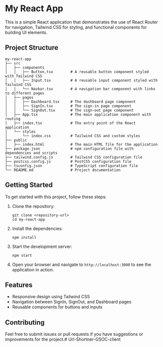 # My React App

This is a simple React application that demonstrates the use of React Router for navigation, Tailwind CSS for styling, and functional components for building UI elements.

## Project Structure

```
my-react-app
├── src
│   ├── components
│   │   ├── Button.tsx        # A reusable button component styled with Tailwind CSS
│   │   ├── Input.tsx         # A reusable input component styled with Tailwind CSS
│   │   └── Navbar.tsx        # A navigation bar component with links to different pages
│   ├── pages
│   │   ├── Dashboard.tsx     # The dashboard page component
│   │   ├── SignIn.tsx        # The sign-in page component
│   │   └── SignOut.tsx       # The sign-out page component
│   ├── App.tsx               # The main application component with routing
│   ├── index.tsx             # The entry point of the React application
│   └── styles
│       └── index.css         # Tailwind CSS and custom styles
├── public
│   ├── index.html            # The main HTML file for the application
├── package.json              # npm configuration file with dependencies and scripts
├── tailwind.config.js        # Tailwind CSS configuration file
├── postcss.config.js         # PostCSS configuration file
├── tsconfig.json             # TypeScript configuration file
└── README.md                 # Project documentation
```

## Getting Started

To get started with this project, follow these steps:

1. Clone the repository:
   ```
   git clone <repository-url>
   cd my-react-app
   ```

2. Install the dependencies:
   ```
   npm install
   ```

3. Start the development server:
   ```
   npm start
   ```

4. Open your browser and navigate to `http://localhost:3000` to see the application in action.

## Features

- Responsive design using Tailwind CSS
- Navigation between SignIn, SignOut, and Dashboard pages
- Reusable components for buttons and inputs

## Contributing

Feel free to submit issues or pull requests if you have suggestions or improvements for the project.#   U r l - S h o r t n e r - G S O C - c l i e n t  
 